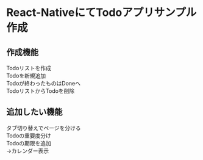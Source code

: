 # React-NativeにてTodoアプリサンプル作成  
## 作成機能
Todoリストを作成  
Todoを新規追加  
Todoが終わったものはDoneへ  
TodoリストからTodoを削除  
## 追加したい機能
タブ切り替えでページを分ける  
Todoの重要度分け  
Todoの期限を追加  
→カレンダー表示


